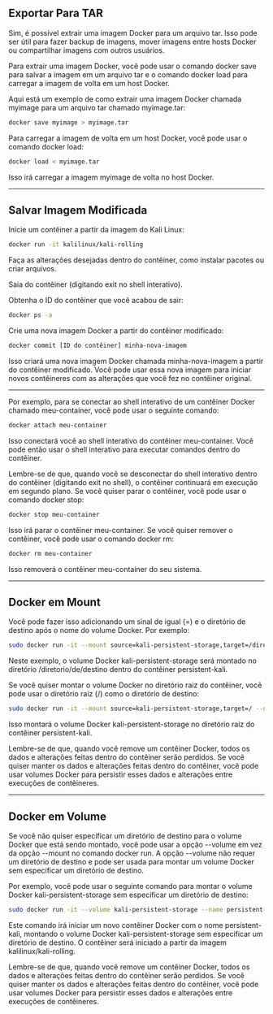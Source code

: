 ## Exportar Para TAR

Sim, é possível extrair uma imagem Docker para um arquivo tar. Isso pode ser útil para fazer backup de imagens, mover imagens entre hosts Docker ou compartilhar imagens com outros usuários.

Para extrair uma imagem Docker, você pode usar o comando docker save para salvar a imagem em um arquivo tar e o comando docker load para carregar a imagem de volta em um host Docker.

Aqui está um exemplo de como extrair uma imagem Docker chamada myimage para um arquivo tar chamado myimage.tar:

```bash
docker save myimage > myimage.tar
```

Para carregar a imagem de volta em um host Docker, você pode usar o comando docker load:

```bash
docker load < myimage.tar
```

Isso irá carregar a imagem myimage de volta no host Docker.

---

## Salvar Imagem Modificada

Inicie um contêiner a partir da imagem do Kali Linux:

```bash
docker run -it kalilinux/kali-rolling
```

Faça as alterações desejadas dentro do contêiner, como instalar pacotes ou criar arquivos.

Saia do contêiner (digitando exit no shell interativo).

Obtenha o ID do contêiner que você acabou de sair:

```bash
docker ps -a
```

Crie uma nova imagem Docker a partir do contêiner modificado:

```bash
docker commit [ID do contêiner] minha-nova-imagem
```

Isso criará uma nova imagem Docker chamada minha-nova-imagem a partir do contêiner modificado. Você pode usar essa nova imagem para iniciar novos contêineres com as alterações que você fez no contêiner original.

---

Por exemplo, para se conectar ao shell interativo de um contêiner Docker chamado meu-container, você pode usar o seguinte comando:

```bash
docker attach meu-container
```

Isso conectará você ao shell interativo do contêiner meu-container. Você pode então usar o shell interativo para executar comandos dentro do contêiner.

Lembre-se de que, quando você se desconectar do shell interativo dentro do contêiner (digitando exit no shell), o contêiner continuará em execução em segundo plano. Se você quiser parar o contêiner, você pode usar o comando docker stop:

```bash
docker stop meu-container
```

Isso irá parar o contêiner meu-container. Se você quiser remover o contêiner, você pode usar o comando docker rm:

```bash
docker rm meu-container
```

Isso removerá o contêiner meu-container do seu sistema.

---

## Docker em Mount

Você pode fazer isso adicionando um sinal de igual (=) e o diretório de destino após o nome do volume Docker. Por exemplo:

```bash
sudo docker run -it --mount source=kali-persistent-storage,target=/diretorio/de/destino --name persistent-kali kalilinux/kali-rolling
```

Neste exemplo, o volume Docker kali-persistent-storage será montado no diretório /diretorio/de/destino dentro do contêiner persistent-kali.

Se você quiser montar o volume Docker no diretório raiz do contêiner, você pode usar o diretório raiz (/) como o diretório de destino:

```bash
sudo docker run -it --mount source=kali-persistent-storage,target=/ --name persistent-kali kalilinux/kali-rolling
```

Isso montará o volume Docker kali-persistent-storage no diretório raiz do contêiner persistent-kali.

Lembre-se de que, quando você remove um contêiner Docker, todos os dados e alterações feitas dentro do contêiner serão perdidos. Se você quiser manter os dados e alterações feitas dentro do contêiner, você pode usar volumes Docker para persistir esses dados e alterações entre execuções de contêineres.

---

## Docker em Volume

Se você não quiser especificar um diretório de destino para o volume Docker que está sendo montado, você pode usar a opção --volume em vez da opção --mount no comando docker run. A opção --volume não requer um diretório de destino e pode ser usada para montar um volume Docker sem especificar um diretório de destino.

Por exemplo, você pode usar o seguinte comando para montar o volume Docker kali-persistent-storage sem especificar um diretório de destino:

```bash
sudo docker run -it --volume kali-persistent-storage --name persistent-kali kalilinux/kali-rolling
```

Este comando irá iniciar um novo contêiner Docker com o nome persistent-kali, montando o volume Docker kali-persistent-storage sem especificar um diretório de destino. O contêiner será iniciado a partir da imagem kalilinux/kali-rolling.

Lembre-se de que, quando você remove um contêiner Docker, todos os dados e alterações feitas dentro do contêiner serão perdidos. Se você quiser manter os dados e alterações feitas dentro do contêiner, você pode usar volumes Docker para persistir esses dados e alterações entre execuções de contêineres.
